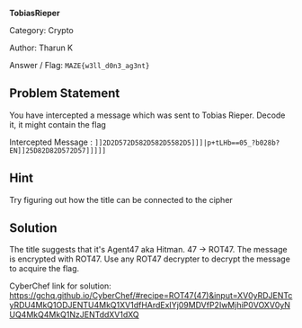  **TobiasRieper**

Category: Crypto

Author: Tharun K

Answer / Flag: `MAZE{w3ll_d0n3_ag3nt}`

## Problem Statement

You have intercepted a message which was sent to Tobias Rieper. Decode it, it might contain the flag

Intercepted Message : `]]2D2D572D582D582D5582D5]]]|p+tLHb==05_?b028b?EN]]25D82D82D572D57]]]]]`

## Hint

Try figuring out how the title can be connected to the cipher

## Solution

The title suggests that it's Agent47 aka Hitman. 47 -> ROT47. The message is encrypted with ROT47. Use any ROT47 decrypter to decrypt the message to acquire the flag.

CyberChef link for solution: https://gchq.github.io/CyberChef/#recipe=ROT47(47)&input=XV0yRDJENTcyRDU4MkQ1ODJENTU4MkQ1XV1dfHArdExIYj09MDVfP2IwMjhiP0VOXV0yNUQ4MkQ4MkQ1NzJENTddXV1dXQ
